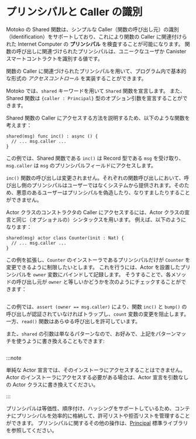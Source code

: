 # プリンシパルと Caller の識別

Motoko の Shared 関数は、シンプルな Caller（関数の呼び出し元）の識別（Identification）をサポートしており、これにより関数の Caller に関連付けられた Internet Computer の **プリンシパル** を検査することが可能になります。 関数の呼び出しに関連づけられたプリンシパルは、ユニークなユーザか Canister スマートコントラクトを識別する値です。

関数の Caller に関連づけられたプリンシパルを用いて、プログラム内で基本的な形式の _アクセスコントロール_ を実装することができます。

Motoko では、`shared` キーワードを用いて `Shared` 関数を宣言します。 また、Shared 関数は `{caller : Principal}` 型のオプション引数を宣言することができます。

Shared 関数の Caller にアクセスする方法を説明するため、以下のような関数を考えます：

```motoko
shared(msg) func inc() : async () {
  // ... msg.caller ...
}
```

この例では、Shared 関数である `inc()` は Record 型である `msg` を受け取り、`msg.caller` は `msg` のプリンシパルフィールドにアクセスします。

`inc()` 関数の呼び出しは変更されません。それぞれの関数呼び出しにおいて、呼び出し側のプリンシパルはユーザーではなくシステムから提供されます。そのため、悪意のあるユーザーはプリンシパルを偽造したり、なりすましたりすることができません。

Actor クラスのコンストラクタの Caller にアクセスするには、Actor クラスの宣言と同じ（オプショナルの）シンタックスを用います。 例えば、以下のようになります：

```motoko
shared(msg) actor class Counter(init : Nat) {
  // ... msg.caller ...
}
```

この例を拡張し、`Counter` のインストーラであるプリンシパルだけが `Counter` を変更できるように制限したいとします。 これを行うには、Actor を設置したプリンシパルを `owner` 変数にバインドして記録します。 そうすることで、各メソッドの呼び出し元が `owner` と等しいかどうかを次のようにチェックすることができます：

```motoko file=./examples/Counters-caller.mo

```

この例では、`assert (owner == msg.caller)` により、関数 `inc()` と `bump()` の呼び出しが認証されていなければトラップし、`count` 変数の変更を阻止します。一方、`read()` 関数はあらゆる呼び出しを許可しています。

また、`shared` の引数は単なるパターンなので、お好みで、上記をパターンマッチを使うように書き換えることもできます:

```motoko file=./examples/Counters-caller-pat.mo

```

:::note

単純な Actor 宣言では、そのインストーラにアクセスすることはできません。Actor のインストーラにアクセスする必要がある場合は、Actor 宣言を引数なしの Actor クラスに書き換えてください。

:::

プリンシパルは等価性、順序付け、ハッシングをサポートしているため、コンテナにプリンシパルを効率的に格納して、許可リストや拒否リストを管理することができます。 プリンシパルに関するその他の操作は、[Principal](./base/Principal.md) 標準ライブラリを参照してください。

<!--
# Principals and caller identification

Motoko’s shared functions support a simple form of caller identification that allows you to inspect the Internet Computer **principal** associated with the caller of a function. The principal associated with a call is a value that identifies a unique user or canister smart contract.

You can use the **principal** associated with the caller of a function to implement a basic form of *access-control* in your program.

In Motoko, the `shared` keyword is used to declare a shared function. The shared function can also declare an optional parameter of type `{caller : Principal}`.

-->
<!--
(The type is a record to accommodate future extension.)
-->
<!--

To illustrate how to access the caller of a shared function, consider the following:

``` motoko
shared(msg) func inc() : async () {
  // ... msg.caller ...
}
```

In this example, the shared function `inc()` specifies a `msg` parameter, a record, and the `msg.caller` accesses the principal field of `msg`.

The calls to the `inc()` function do not change — at each call site, the caller’s principal is provided by the system, not the user — so the principal cannot be forged or spoofed by a malicious user.

To access the caller of an actor class constructor, you use the same (optional) syntax on the actor class declaration. For example:

``` motoko
shared(msg) actor class Counter(init : Nat) {
  // ... msg.caller ...
}
```

To extend this example, assume you want to restrict the `Counter` actor so it can only be modified by the installer of the `Counter`. To do this, you can record the principal that installed the actor by binding it to an `owner` variable. You can then check that the caller of each method is equal to `owner` like this:

``` motoko file=./examples/Counters-caller.mo
```

In this example, the `assert (owner == msg.caller)` expression causes the functions `inc()` and `bump()` to trap if the call is unauthorized, preventing any modification of the `count` variable while the `read()` function permits any caller.

The argument to `shared` is just a pattern, so, if you prefer, you can also rewrite the above to use pattern matching:

``` motoko file=./examples/Counters-caller-pat.mo
```

:::note

Simple actor declarations do not let you access their installer. If you need access to the installer of an actor, rewrite the actor declaration as a zero-argument actor class instead.

:::

Principals support equality, ordering, and hashing, so you can efficiently store principals in containers, for example, to maintain an allow or deny list. More operations on principals are available in [Principal](./base/Principal.md) base library.

-->
